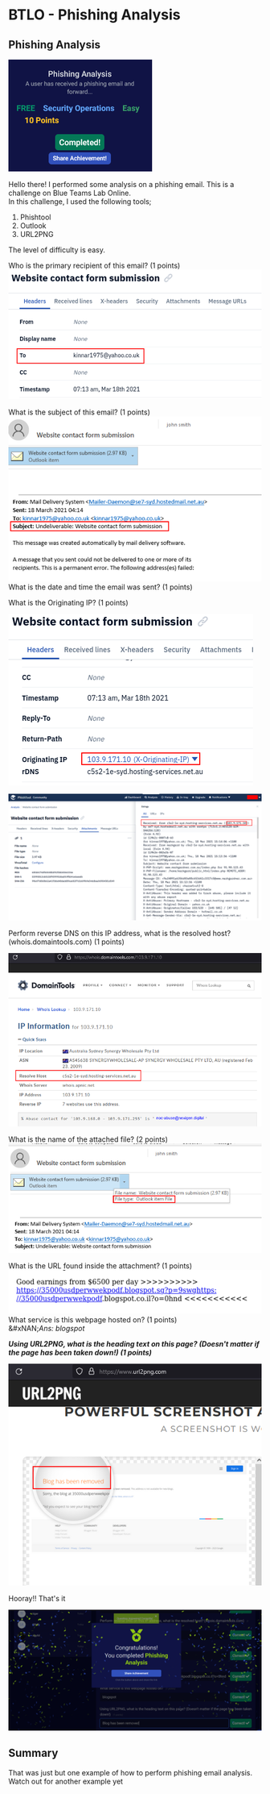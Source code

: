 # BTLO - Phishing Analysis

## &#x20;Phishing Analysis

![img-description](../.gitbook/assets/0.png)

Hello there! I performed some analysis on a phishing email. This is a challenge on Blue Teams Lab Online.\
In this challenge, I used the following tools;

1. Phishtool
2. Outlook
3. URL2PNG

The level of difficulty is easy.

Who is the primary recipient of this email? (1 points)![img-description](<../.gitbook/assets/1 (1).png>)

What is the subject of this email? (1 points)![img-description](<../.gitbook/assets/2 (1).png>)\
What is the date and time the email was sent? (1 points)

What is the Originating IP? (1 points)

![img-description](<../.gitbook/assets/6 (1).png>)

![img-description](<../.gitbook/assets/4 (1).png>)

Perform reverse DNS on this IP address, what is the resolved host? (whois.domaintools.com) (1 points)

![img-description](<../.gitbook/assets/5 (1).png>)

What is the name of the attached file? (2 points)![img-description](<../.gitbook/assets/7 (1).png>)

What is the URL found inside the attachment? (1 points)![img-description](../.gitbook/assets/8.png)\
What service is this webpage hosted on? (1 points)\
&#xNAN;_&#x41;ns: blogspot_

_**Using URL2PNG, what is the heading text on this page? (Doesn't matter if the page has been taken down!) (1 points)**_

![img-description](../.gitbook/assets/9.png)

Hooray!! That's it

![img-description](../.gitbook/assets/10.png)

## Summary

That was just but one example of how to perform phishing email analysis. Watch out for another example yet
